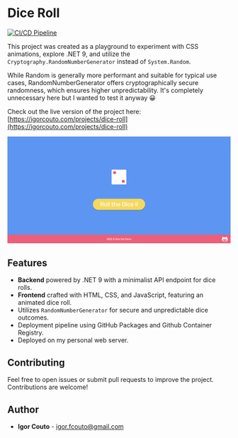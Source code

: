 # Dice Roll

[![CI/CD Pipeline](https://github.com/igor-couto/dice-roll/actions/workflows/pipeline.yml/badge.svg)](https://github.com/igor-couto/dice-roll/actions/workflows/pipeline.yml)

This project was created as a playground to experiment with CSS animations, explore .NET 9, and utilize the `Cryptography.RandomNumberGenerator` instead of `System.Random`.

While Random is generally more performant and suitable for typical use cases, RandomNumberGenerator offers cryptographically secure randomness, which ensures higher unpredictability. It's completely unnecessary here but I wanted to test it anyway 😀


Check out the live version of the project here: [https://igorcouto.com/projects/dice-roll](https://igorcouto.com/projects/dice-roll)

![Dice Roll Screenshot](https://github.com/igor-couto/dice-roll/blob/main/docs/screenshot.webp)

## Features

- **Backend** powered by .NET 9 with a minimalist API endpoint for dice rolls.
- **Frontend** crafted with HTML, CSS, and JavaScript, featuring an animated dice roll.
- Utilizes `RandomNumberGenerator` for secure and unpredictable dice outcomes.
- Deployment pipeline using GitHub Packages and Github Container Registry.
- Deployed on my personal web server.


## Contributing

Feel free to open issues or submit pull requests to improve the project. Contributions are welcome!

## Author

* **Igor Couto** - [igor.fcouto@gmail.com](mailto:igor.fcouto@gmail.com)
